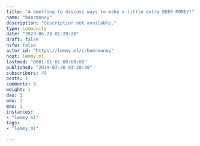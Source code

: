 ```yaml
---
title: "A dwelling to discuss ways to make a little extra BEER MONEY!" 
name: "beermoney"
description: "Description not available."
type: community
date: "2023-06-23 01:20:20"
draft: false
nsfw: false
actor_id: "https://lemmy.ml/c/beermoney"
host: lemmy.ml
lastmod: "0001-01-01 00:00:00"
published: "2019-07-26 03:20:48"
subscribers: 48
posts: 1
comments: 3
weight: 1
dau: 1
wau: 1
mau: 1
instances:
- "lemmy_ml"
tags: 
- "lemmy_ml"

---
```


